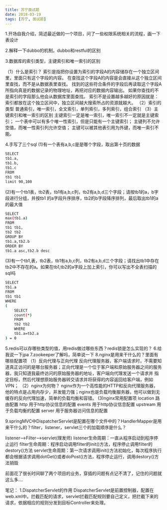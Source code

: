```yaml
---
title: 苏宁面试题
date: 2018-03-19
tags: [苏宁, 面试题]
---
```

1.开场自我介绍，简述最近做的一个项目，问了一些权限系统相关的流程，画一下表设计

2.解释一下dubbo的机制，dubbo和restful的区别

3.数据库的索引类型，主键索引和唯一索引的区别
<!-- more -->
（1）什么是索引？
索引是指把你设置为索引的字段A的内容储存在一个独立区间里，里面只有这个字段的内容。
在查找这个字段A的内容是会直接从这个独立区间里查找，而不是从数据表里查找。
找到的这些符合条件的字段后再读取这个字段A所指向真是的数据记录的物理地址，再把对应的数据内容输出。
如果你查找的不是索引的字段那么他会从数据库里面查找。
索引不是设置越多越好的原因就是：索引都放在这个独立区间中，独立区间越大搜索所占的资源就越大。
（2）索引的类型
普通索引，唯一索引，全文索引，单列索引，多列索引，组合索引
（3）主键索引和唯一索引的区别
主键索引一定是唯一索引，唯一索引不一定就是主键索引；
一个表中可以有多个唯一性索引，但是只能有一个主键索引；
主键列不允许空值，而唯一性索引列允许空值；
主键可以被其他表引用为外键，而唯一索引不能。

4.手写了三个sql
(1)有一个表有a,b,c是是哪个字段，取出第十页的数据
```bash
SELECT
tb1.a,
tb1.b,
tb1.c
FROM
tb1 tb1
limit 90,100 
```
(2)有一个tb1表，tb2表，tb1有a,b,c列，tb2有a,b,d三个字段；请按tb1的a，b字段进行分组，并按tb1
的a字段升序排序，tb2的b字段降序排列，最后取出tb1的a的最大值
```bash
SELECT
max(tb1.a)
FROM
tb1 tb1, 
tb2 tb2
GROUP BY
tb1.a,tb2.b
ORDER BY 
tb1.a asc,tb2.b desc
```
(3)有一个tb1,表，tb2表，tb1有a,b,c列，tb2有a,b,d三个字段；请找出tb1中存在tb2中不存在的a。如果在tb1,tb2的a字段上加上索引，你可以写出不全表扫描的sql吗
``` bash
SELECT
tb1.a
FROM
tb1 tb1
WHERE 
(
    SELECT
    count(*)
    FROM
    tb2 tb2
    WHERE
    tb1.a=tb2.a
) = 0
```
5.redis可以存哪些类型的值，用redis做过哪些东西？redis锁是怎么实现的？
6.给我说一下jpa
7.zookeeper了解吗，简单说一下
8.nginx是用来干什么的？里面有哪些配置项
（1）反向代理与正向代理
  反向代理服务器，客户端请求时，不需要知道真正访问的是哪台服务器；正向代理是一个位于客户端和原始服务器之间的服务器，我只知道我最终访问的原始服务器的地址，客户端向代理发送一个请求并
指定目标，然后代理想原始服务器转交请求并将获得的内容返回给客户端，例如VPN；
（2）nginx为何物？
  nginx作为一个高性能的HTTP和反向代理服务器，他的特点是占用内存少，并发能力强；nginx也是负载均衡服务器，他可以做到无缓存的反向代理加速，简单的负载均衡和容错。
(3)nginx常用配置项
location 路由配置
http 用于http协议信息的配置
events 用于http协议信息配置
upstream 用于负载均衡的配置
server 用于服务器访问信息的配置

9.springMVC中DispatcherServlet是配置在哪个文件中的？HandlerMapper是用来干什么的？filter，listener，servlet三个的加载顺序是什么？

listener-->Filter-->servlet(理发师)
listener生命周期：一直从程序启动到程序停止运行
filter生命周期：程序启动调用filter的init()方法，程序停止调用filter的destory()方法
servlet生命周期：第一次请求调用init()方法初始化，每次程序执行都会根据请求调用dotGet()或者doPost()方法，程序停止运行，调用destory()方法销毁

前面花了很长时间聊了两个项目的业务，穿插的问题有点记不清了，记住的问题就这么多....

笔记：
1.DispatcherServlet的作用
  DispatcherServlet是前置控制器，配置在web.xml中。拦截匹配的请求，servlet拦截匹配规则要自己定义，把拦截下来的请求，依据相应的规则分发到目标Controller来处理。